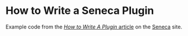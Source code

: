 How to Write a Seneca Plugin
============================

Example code from the [<i>How to Write A Plugin</i> article](http://senecajs.org/write-a-plugin.html) on the [Seneca](http://senecajs.org) site.
